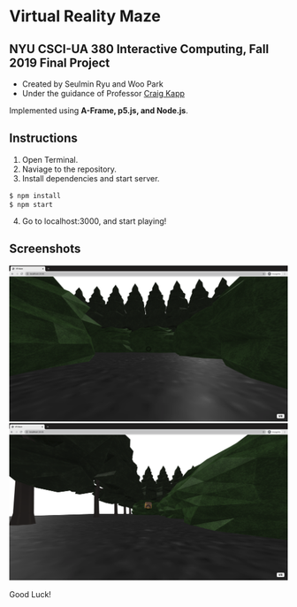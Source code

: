 # Virtual Reality Maze 
## NYU CSCI-UA 380 Interactive Computing, Fall 2019 Final Project 

* Created by Seulmin Ryu and Woo Park 
* Under the guidance of Professor [Craig Kapp](https://cims.nyu.edu/~kapp/) 

Implemented using **A-Frame, p5.js, and Node.js**.


## Instructions
1. Open Terminal. 
2. Naviage to the repository. 
3. Install dependencies and start server. 
```
$ npm install 
$ npm start
```
4. Go to localhost:3000, and start playing!

## Screenshots
<img src="screenshots/capture1.png" width="750">


<img src="screenshots/capture2.png" width="750">




Good Luck!
